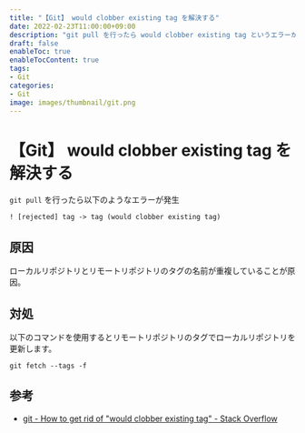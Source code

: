```yaml
---
title: "【Git】 would clobber existing tag を解決する"
date: 2022-02-23T11:00:00+09:00
description: "git pull を行ったら would clobber existing tag というエラーが発生したので解決メモ"
draft: false
enableToc: true
enableTocContent: true
tags: 
- Git
categories: 
- Git
image: images/thumbnail/git.png
---
```


# 【Git】 would clobber existing tag を解決する
`git pull` を行ったら以下のようなエラーが発生
```
! [rejected] tag -> tag (would clobber existing tag)
```

## 原因
ローカルリポジトリとリモートリポジトリのタグの名前が重複していることが原因。

## 対処
以下のコマンドを使用するとリモートリポジトリのタグでローカルリポジトリを更新します。
```
git fetch --tags -f
```

## 参考
* <a href="https://stackoverflow.com/questions/58031165/how-to-get-rid-of-would-clobber-existing-tag" target="_blank" rel="nofollow noopener">git - How to get rid of "would clobber existing tag" - Stack Overflow</a>

